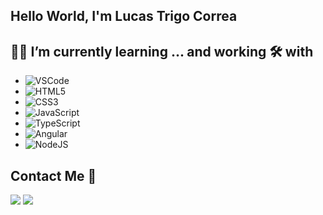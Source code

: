 ## Hello World, I'm Lucas Trigo Correa
 
## 📘🤓 I’m currently learning ... and working 🛠️ with 
 - ![VSCode](https://img.shields.io/badge/Visual_Studio_Code-0078D4?style=for-the-badge&logo=visual%20studio%20code&logoColor=white)
 - ![HTML5](https://img.shields.io/badge/HTML5-E34F26?style=for-the-badge&logo=html5&logoColor=white)
 - ![CSS3](https://img.shields.io/badge/CSS3-1572B6?style=for-the-badge&logo=css3&logoColor=white)
 - ![JavaScript](https://img.shields.io/badge/JavaScript-F7DF1E?style=for-the-badge&logo=javascript&logoColor=black)
 - ![TypeScript](	https://img.shields.io/badge/TypeScript-007ACC?style=for-the-badge&logo=typescript&logoColor=white)
 - ![Angular](https://img.shields.io/badge/Angular-FFFFFF?style=for-the-badge&logo=angular&logoColor=FF0000)
 - ![NodeJS](https://img.shields.io/badge/Node.js-43853D?style=for-the-badge&logo=node-dot-js&logoColor=white)


  
 ## Contact Me 📌
 
<div> 
  <a href = "mailto: lucastrigocorrea@gmail.com"><img src="https://img.shields.io/badge/-Gmail-%23333?style=for-the-badge&logo=gmail&logoColor=white" target=_blank></a>
  <a href="https://www.linkedin.com/in/lucas-trigo-corr%C3%AAa-561b19212/"><img src="https://img.shields.io/badge/-LinkedIn-%230077B5?style=for-the-badge&logo=linkedin&logoColor=white" target=_blank></a> 
 


